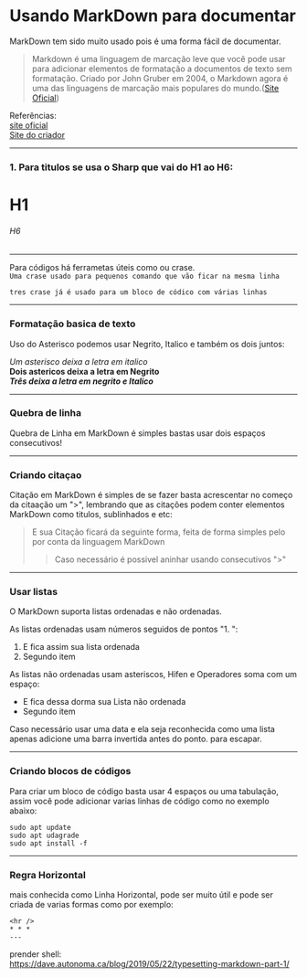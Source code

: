 # Usando MarkDown para documentar

MarkDown tem sido muito usado pois é uma forma fácil de documentar.

>Markdown é uma linguagem de marcação leve que você pode usar para adicionar elementos de formatação a documentos de texto sem formatação. Criado por John Gruber em 2004, o Markdown agora é uma das linguagens de marcação mais populares do mundo.([Site Oficial](https://www.markdownguide.org/getting-started))

Referências:<br>
[site oficial](https://www.markdownguide.org/getting-started)<br>
[Site do criador](https://daringfireball.net/projects/markdown/syntax)

----
### 1. Para titulos se usa o Sharp que vai do H1 ao H6: 
# H1
###### H6

---
Para códigos há ferrametas úteis como ou crase.  
`Uma crase usado para pequenos comando que vão ficar na mesma linha`
```
tres crase já é usado para um bloco de códico com várias linhas
```

---
### Formatação basica de texto
Uso do Asterisco podemos usar Negrito, Italico e também os dois juntos:  

*Um asterisco deixa a letra em italico*  
**Dois astericos deixa a letra em Negrito**  
***Três deixa a letra em negrito e Italico***

---
### Quebra de linha
Quebra de Linha em MarkDown é simples bastas usar dois espaços consecutivos! 

---
### Criando citaçao
Citação em MarkDown é simples de se fazer basta acrescentar no começo da citaação um ">", lembrando que as citações podem conter elementos MarkDown como titulos, sublinhados e etc:
>E sua Citação ficará da seguinte forma, feita de forma simples pelo por conta da linguagem MarkDown
>>Caso necessário é possivel aninhar usando consecutivos ">"

---
### Usar listas
O MarkDown suporta listas ordenadas e não ordenadas.

As listas ordenadas usam números seguidos de pontos "1. ":
1. E fica assim sua lista ordenada
2. Segundo item

As listas não ordenadas usam asteriscos, Hifen e Operadores soma com um espaço:
* E fica dessa dorma sua Lista não ordenada
* Segundo item

Caso necessário usar uma data e ela seja reconhecida como uma lista apenas adicione uma barra invertida antes do ponto. para escapar.

---
### Criando blocos de códigos
Para criar um bloco de código basta usar 4 espaços ou uma tabulação, assim você pode adicionar varias linhas de código como no exemplo abaixo:

    sudo apt update
    sudo apt udagrade
    sudo apt install -f

---
### Regra Horizontal
mais conhecida como Linha Horizontal, pode ser muito útil e pode ser criada de varias formas como por exemplo:

    <hr />
    * * * 
    ---



prender shell:  
https://dave.autonoma.ca/blog/2019/05/22/typesetting-markdown-part-1/